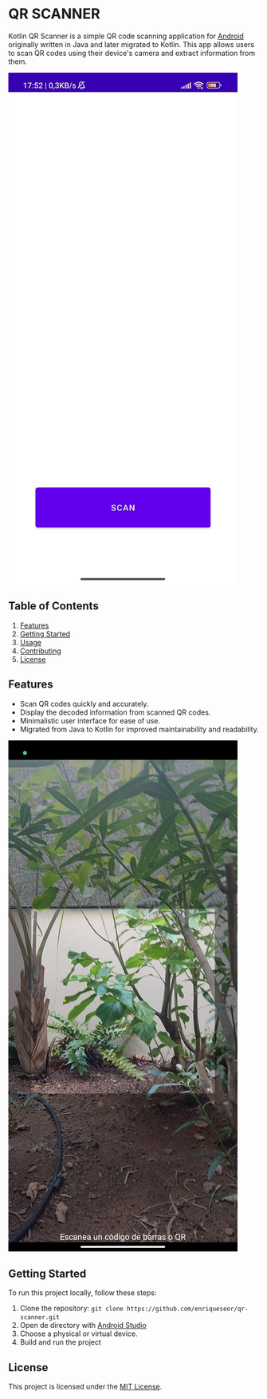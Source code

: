 # QR SCANNER

Kotlin QR Scanner is a simple QR code scanning application for [Android](https://www.android.com/) 
originally written in Java and later migrated to Kotlin. 
This app allows users to scan QR codes using their device's camera and extract information from them.

![MainActivity](images/MainActivity.png)

## Table of Contents

1. [Features](#features)
2. [Getting Started](#getting-started)
3. [Usage](#usage)
4. [Contributing](#contributing)
5. [License](#license)

## Features

- Scan QR codes quickly and accurately. 
- Display the decoded information from scanned QR codes. 
- Minimalistic user interface for ease of use. 
- Migrated from Java to Kotlin for improved maintainability and readability.

![ScannerActivity](images/ScannerActivity.png)

## Getting Started

To run this project locally, follow these steps:

1. Clone the repository: `git clone https://github.com/enriqueseor/qr-scanner.git`
2. Open de directory with [Android Studio](https://developer.android.com/studio)
3. Choose a physical or virtual device. 
4. Build and run the project

## License

This project is licensed under the [MIT License](LICENSE).
